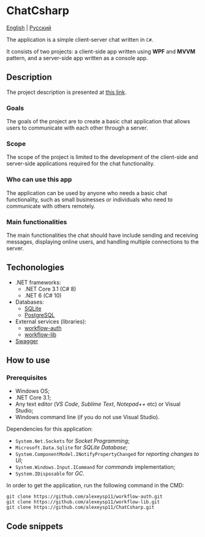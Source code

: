 # ChatCsharp 

[English](README.md) | [Русский](README.ru.md)

The application is a simple client-server chat written in `C#`. 

It consists of two projects: a client-side app written using **WPF** and **MVVM** pattern, and a server-side app written as a console app.

## Description 

The project description is presented at [this link](Docs/Description.md).

### Goals 

The goals of the project are to create a basic chat application that allows users to communicate with each other through a server.

### Scope

The scope of the project is limited to the development of the client-side and server-side applications required for the chat functionality.

### Who can use this app

The application can be used by anyone who needs a basic chat functionality, such as small businesses or individuals who need to communicate with others remotely.

### Main functionalities

The main functionalities the chat should have include sending and receiving messages, displaying online users, and handling multiple connections to the server.

## Techonologies 

- .NET frameworks:
    - .NET Core 3.1 (C# 8)
    - .NET 6 (C# 10)
- Databases: 
    - [SQLite](https://github.com/sqlite/sqlite)
    - [PostgreSQL](https://www.postgresql.org/)
- External services (libraries): 
    - [workflow-auth](https://github.com/alexeysp11/workflow-auth)
    - [workflow-lib](https://github.com/alexeysp11/workflow-lib)
- [Swagger](https://swagger.io/tools/swagger-ui)

## How to use 

### Prerequisites

- Windows OS;
- .NET Core 3.1;
- Any text editor (*VS Code*, *Sublime Text*, *Notepad++* etc) or Visual Studio;
- Windows command line (if you do not use Visual Studio).

Dependencies for this application:

- `System.Net.Sockets` for *Socket Programming*;
- `Microsoft.Data.Sqlite` for *SQLite Database*; 
- `System.ComponentModel.INotifyPropertyChanged` for *reporting changes to UI*; 
- `System.Windows.Input.ICommand` for *commands* implementation; 
- `System.IDisposable` for *GC*. 

In order to get the application, run the following command in the CMD:
```
git clone https://github.com/alexeysp11/workflow-auth.git
git clone https://github.com/alexeysp11/workflow-lib.git
git clone https://github.com/alexeysp11/ChatCsharp.git
```

## Code snippets 
